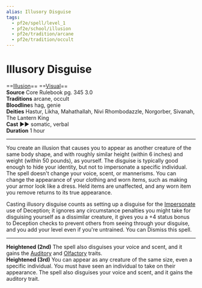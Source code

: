 ```yaml
---
alias: Illusory Disguise
tags:
  - pf2e/spell/level_1
  - pf2e/school/illusion
  - pf2e/tradition/arcane
  - pf2e/tradition/occult
---
```


# Illusory Disguise

==[Illusion](../../../Traits/Illusion.md)== ==[Visual](../../../Traits/Visual.md)==  
__Source__ Core Rulebook pg. 345 3.0  
**Traditions** arcane, occult  
**Bloodline**s hag, genie  
**Deities** Hastur, Likha, Mahathallah, Nivi Rhombodazzle, Norgorber, Sivanah, The Lantern King  
**Cast** ►► somatic, verbal  
**Duration** 1 hour

---

You create an illusion that causes you to appear as another creature of the same body shape, and with roughly similar height (within 6 inches) and weight (within 50 pounds), as yourself. The disguise is typically good enough to hide your identity, but not to impersonate a specific individual. The spell doesn't change your voice, scent, or mannerisms. You can change the appearance of your clothing and worn items, such as making your armor look like a dress. Held items are unaffected, and any worn item you remove returns to its true appearance.

Casting illusory disguise counts as setting up a disguise for the [Impersonate](../../../Rules/Actions/Impersonate.md) use of Deception; it ignores any circumstance penalties you might take for disguising yourself as a dissimilar creature, it gives you a +4 status bonus to Deception checks to prevent others from seeing through your disguise, and you add your level even if you're untrained. You can Dismiss this spell.

---

**Heightened (2nd)** The spell also disguises your voice and scent, and it gains the [Auditory](../../../Traits/Auditory.md) and [Olfactory](../../../Traits/Olfactory.md) traits.  
**Heightened (3rd)** You can appear as any creature of the same size, even a specific individual. You must have seen an individual to take on their appearance. The spell also disguises your voice and scent, and it gains the auditory trait.
